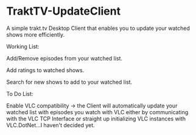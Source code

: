 # TraktTV-UpdateClient

A simple trakt.tv Desktop Client that enables you to update your watched shows more efficiently.

Working List:

Add/Remove episodes from your watched list.

Add ratings to watched shows.

Search for new shows to add to your watched list.

To Do List:

Enable VLC compatibility -> the Client will automatically update your watched list with episodes you watch with VLC either by
communicating with the VLC TCP Interface or straight up initializing VLC instances with VLC.DotNet...I haven't decided yet.
